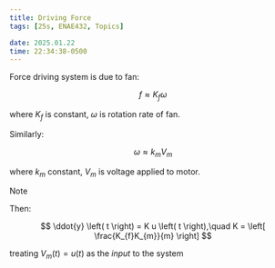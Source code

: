 ```yaml
---
title: Driving Force
tags: [25s, ENAE432, Topics]

date: 2025.01.22
time: 22:34:38-0500
---
```


Force driving system is due to fan:

$$
    f \approx K_{f} \omega
$$

where $K_{f}$ is constant, $\omega$ is rotation rate of fan.

Similarly:

$$
    \omega \approx k_{m} V_{m}
$$

where $k_{m}$ constant, $V_{m}$ is voltage applied to motor.

> [!NOTE]
> Then:
>
> $$
>   \ddot{y} \left( t \right) = K u \left( t \right),\quad K = \left[ \frac{K_{f}K_{m}}{m} \right]
> $$
>
> treating $V_{m}\left(t\right) = u\left(t\right)$ as the _input_ to the system
